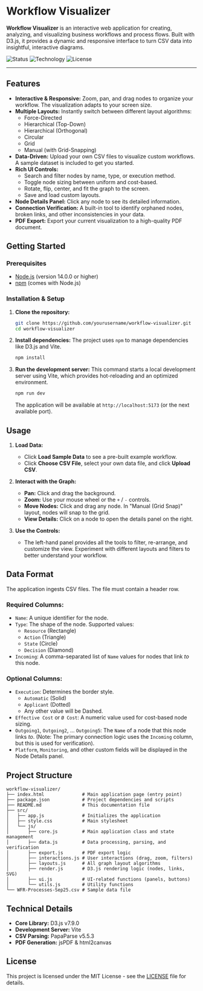 # Workflow Visualizer

**Workflow Visualizer** is an interactive web application for creating, analyzing, and visualizing business workflows and process flows. Built with D3.js, it provides a dynamic and responsive interface to turn CSV data into insightful, interactive diagrams.

![Status](https://img.shields.io/badge/Status-Production%20Ready-green)
![Technology](https://img.shields.io/badge/Tech-D3.js%20%7C%20Vite%20%7C%20JavaScript-blue)
![License](https://img.shields.io/badge/License-MIT-blue.svg)

---

## Features

-   **Interactive & Responsive:** Zoom, pan, and drag nodes to organize your workflow. The visualization adapts to your screen size.
-   **Multiple Layouts:** Instantly switch between different layout algorithms:
    -   Force-Directed
    -   Hierarchical (Top-Down)
    -   Hierarchical (Orthogonal)
    -   Circular
    -   Grid
    -   Manual (with Grid-Snapping)
-   **Data-Driven:** Upload your own CSV files to visualize custom workflows. A sample dataset is included to get you started.
-   **Rich UI Controls:**
    -   Search and filter nodes by name, type, or execution method.
    -   Toggle node sizing between uniform and cost-based.
    -   Rotate, flip, center, and fit the graph to the screen.
    -   Save and load custom layouts.
-   **Node Details Panel:** Click any node to see its detailed information.
-   **Connection Verification:** A built-in tool to identify orphaned nodes, broken links, and other inconsistencies in your data.
-   **PDF Export:** Export your current visualization to a high-quality PDF document.

## Getting Started

### Prerequisites

-   [Node.js](https://nodejs.org/) (version 14.0.0 or higher)
-   [npm](https://www.npmjs.com/) (comes with Node.js)

### Installation & Setup

1.  **Clone the repository:**
    ```bash
    git clone https://github.com/yourusername/workflow-visualizer.git
    cd workflow-visualizer
    ```

2.  **Install dependencies:**
    The project uses `npm` to manage dependencies like D3.js and Vite.
    ```bash
    npm install
    ```

3.  **Run the development server:**
    This command starts a local development server using Vite, which provides hot-reloading and an optimized environment.
    ```bash
    npm run dev
    ```
    The application will be available at `http://localhost:5173` (or the next available port).

## Usage

1.  **Load Data:**
    -   Click **Load Sample Data** to see a pre-built example workflow.
    -   Click **Choose CSV File**, select your own data file, and click **Upload CSV**.

2.  **Interact with the Graph:**
    -   **Pan:** Click and drag the background.
    -   **Zoom:** Use your mouse wheel or the `+` / `-` controls.
    -   **Move Nodes:** Click and drag any node. In "Manual (Grid Snap)" layout, nodes will snap to the grid.
    -   **View Details:** Click on a node to open the details panel on the right.

3.  **Use the Controls:**
    -   The left-hand panel provides all the tools to filter, re-arrange, and customize the view. Experiment with different layouts and filters to better understand your workflow.

## Data Format

The application ingests CSV files. The file must contain a header row.

### Required Columns:

-   `Name`: A unique identifier for the node.
-   `Type`: The shape of the node. Supported values:
    -   `Resource` (Rectangle)
    -   `Action` (Triangle)
    -   `State` (Circle)
    -   `Decision` (Diamond)
-   `Incoming`: A comma-separated list of `Name` values for nodes that link *to* this node.

### Optional Columns:

-   `Execution`: Determines the border style.
    -   `Automatic` (Solid)
    -   `Applicant` (Dotted)
    -   Any other value will be Dashed.
-   `Effective Cost` or `Ø Cost`: A numeric value used for cost-based node sizing.
-   `Outgoing1`, `Outgoing2`, ... `Outgoing5`: The `Name` of a node that this node links *to*. (Note: The primary connection logic uses the `Incoming` column, but this is used for verification).
-   `Platform`, `Monitoring`, and other custom fields will be displayed in the Node Details panel.

## Project Structure

```
workflow-visualizer/
├── index.html              # Main application page (entry point)
├── package.json            # Project dependencies and scripts
├── README.md               # This documentation file
├── src/
│   ├── app.js              # Initializes the application
│   ├── style.css           # Main stylesheet
│   └── js/
│       ├── core.js         # Main application class and state management
│       ├── data.js         # Data processing, parsing, and verification
│       ├── export.js       # PDF export logic
│       ├── interactions.js # User interactions (drag, zoom, filters)
│       ├── layouts.js      # All graph layout algorithms
│       ├── render.js       # D3.js rendering logic (nodes, links, SVG)
│       ├── ui.js           # UI-related functions (panels, buttons)
│       └── utils.js        # Utility functions
└── WFR-Processes-Sep25.csv # Sample data file
```

## Technical Details

-   **Core Library:** D3.js v7.9.0
-   **Development Server:** Vite
-   **CSV Parsing:** PapaParse v5.5.3
-   **PDF Generation:** jsPDF & html2canvas

## License

This project is licensed under the MIT License - see the [LICENSE](LICENSE) file for details.
